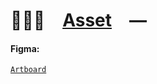# 👨🏻‍🎨 [Asset] —

#### Figma:

[`Artboard`](Artboard.fig)

[Asset]: HTTPS://github.com/PlayForm/Asset
